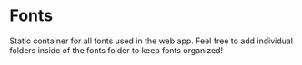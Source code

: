 # Fonts

Static container for all fonts used in the web app. Feel free to add individual folders inside of the fonts folder to keep fonts organized!